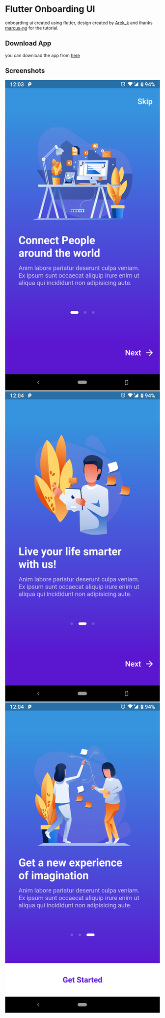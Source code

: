 # Flutter Onboarding UI

onboarding ui created using flutter, design created by [Arek_k](https://dribbble.com/shots/5965530-Communities-checklists-App-Onboarding-UI) and thanks [marcus-ng](https://www.youtube.com/watch?v=8eRQyE2PN7w) for the tutorial.

## Download App

you can download the app from [here](https://github.com/muj-programmer/onboarding/releases)

## Screenshots

![screenshot-01](.github/assets/flutter_01.png)
![screenshot-02](.github/assets/flutter_02.png)
![screenshot-03](.github/assets/flutter_03.png)
